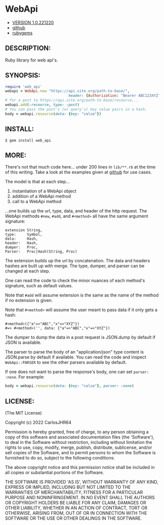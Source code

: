 # WebApi

* [VERSION 1.0.221220](https://www.github.com/carlosjhr64/web_api)
* [github](https://www.github.com/carlosjhr64/web_api)
* [rubygems](https://rubygems.org/gems/web_api)

## DESCRIPTION:

Ruby library for web api's.

## SYNOPSIS:
```ruby
require 'web_api'
webapi = WebApi.new "https://api.site.org/path-to-base/",
                             header: {Authorization: "Bearer ABC123XYZ"}
# for a post to https://api.site.org/path-to-base/resource...
webapi.add(:resource, type: :post)
# You can pass the post's (or query's) key value pairs in a hash.
body = webapi.resource(data: {key: "value"})
```
## INSTALL:
```console
$ gem install web_api
```
## MORE:

There's not that much code here...
under 200 lines in `lib/**.rb` at the time of this writing.
Take a look at the examples given at [github](https://github.com/carlosjhr64/web_api/tree/master/examples)
for use cases.

The model is that at each step...

1. instantiation of a WebApi object
2. addition of a WebApi method
3. call to a WebApi method

...one builds up the url, type, data, and header of the http request.
The WebApi methods `#new`, `#add`, and `#<method>`
all have the same argument signature:

    extension String,
    type:     Symbol,
    data:     Hash,
    header:   Hash,
    dumper:   Proc,
    Parser:   Proc|Hash(String, Proc)

The extension builds up the url by concatenation.
The data and headers hashes are built up with merge.
The type, dumper, and parser can be changed at each step.

One can read the code to check the minor nuances of each method's signature,
such as default values.

Note that `#add` will assume extension is the same as the name of the method if
no extension is given.

Note that `#<method>` will assume the user meant to pass data if
it only gets a hash:

    #<method>({"a"=>"ABC","x"=>"XYZ"})
    #=> #<method>('', data: {"a"=>"ABC","x"=>"XYZ"})

The dumper to dump the data in a post request is JSON.dump by default
if JSON is available.

The parser to parse the body of an "application/json" type content is
JSON.parse by default if available.
You can read the code and inspect `WebApi::PARSER`
to see the other parsers available by default.

If one does not want to parse the response's body,
one can set `parser: :none`. For example:
```ruby
body = webapi.resourse(data: {key: "value"}, parser: :none)
```
## LICENSE:

(The MIT License)

Copyright (c) 2022 CarlosJHR64

Permission is hereby granted, free of charge, to any person obtaining
a copy of this software and associated documentation files (the
'Software'), to deal in the Software without restriction, including
without limitation the rights to use, copy, modify, merge, publish,
distribute, sublicense, and/or sell copies of the Software, and to
permit persons to whom the Software is furnished to do so, subject to
the following conditions:

The above copyright notice and this permission notice shall be
included in all copies or substantial portions of the Software.

THE SOFTWARE IS PROVIDED 'AS IS', WITHOUT WARRANTY OF ANY KIND,
EXPRESS OR IMPLIED, INCLUDING BUT NOT LIMITED TO THE WARRANTIES OF
MERCHANTABILITY, FITNESS FOR A PARTICULAR PURPOSE AND NONINFRINGEMENT.
IN NO EVENT SHALL THE AUTHORS OR COPYRIGHT HOLDERS BE LIABLE FOR ANY
CLAIM, DAMAGES OR OTHER LIABILITY, WHETHER IN AN ACTION OF CONTRACT,
TORT OR OTHERWISE, ARISING FROM, OUT OF OR IN CONNECTION WITH THE
SOFTWARE OR THE USE OR OTHER DEALINGS IN THE SOFTWARE.
